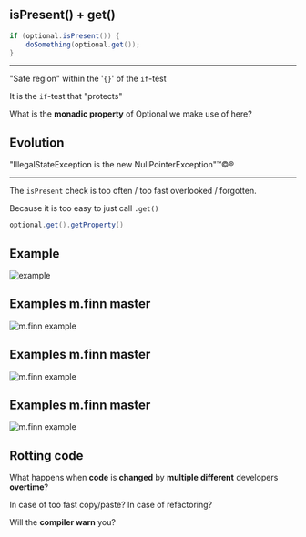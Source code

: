 ## isPresent() + get()

~~~java
if (optional.isPresent()) {
    doSomething(optional.get());
}
~~~

- - -

"Safe region" within the '```{}```' of the ```if```-test

It is the ```if```-test that "protects"

What is the **monadic property** of Optional we make use of here?


## Evolution

"IllegalStateException is the new NullPointerException"™©®

- - -

The ```isPresent``` check is too often / too fast overlooked / forgotten.

Because it is too easy to just call ```.get()```

~~~java
optional.get().getProperty()
~~~


## Example

![example](http://localhost:8000/img/opt-diff1.png)


## Examples m.finn master

![m.finn example](http://localhost:8000/img/opt-diff2.png)


## Examples m.finn master

![m.finn example](http://localhost:8000/img/opt-diff3.png)


## Examples m.finn master

![m.finn example](http://localhost:8000/img/opt-diff4.png)


## Rotting code

What happens when **code** is **changed** by **multiple** **different** developers **overtime**?

In case of too fast copy/paste? In case of refactoring?

Will the **compiler warn** you?
